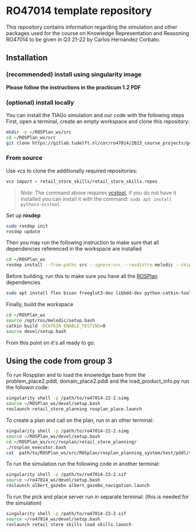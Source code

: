 # RO47014 template repository 

This repository contains information regarding the simulation and other packages used for the course on Knowledge Representation and Reasoning RO47014 to be given in Q3 21-22 by Carlos Hernández Corbato.

## Installation

### (recommended) install using singularity image
**Please follow the instructions in the practicum 1.2 PDF**

### (optional) install locally
You can install the TIAGo simulation and our code with the following steps
First, open a terminal, create an empty workspace and clone this repository:
```bash
mkdir -p ~/ROSPlan_ws/src
cd ~/ROSPlan_ws/src
git clone https://gitlab.tudelft.nl/cor/ro47014/2023_course_projects/group_00/rosplan.git
```
### From source

Use vcs to clone the additionally required repositories:

```bash
vcs import < retail_store_skills/retail_store_skills.repos
```

>*Note*: The command above requires [vcstool](https://github.com/dirk-thomas/vcstool), if you do not have it installed you can install it with the command:
`sudo apt install python3-vcstool`

Set up **rosdep**
```bash
sudo rosdep init
rosdep update
```

Then you may run the following instruction to make sure that all dependencies referenced in the workspace are installed
```bash
cd ~/ROSPlan_ws
rosdep install --from-paths src --ignore-src --rosdistro melodic --skip-keys="opencv2 opencv2-nonfree pal_laser_filters speed_limit_node sensor_to_cloud hokuyo_node libdw-dev python-graphitesend-pip python-statsd pal_filters pal_vo_server pal_usb_utils pal_pcl pal_pcl_points_throttle_and_filter pal_karto pal_local_joint_control camera_calibration_files pal_startup_msgs pal-orbbec-openni2 dummy_actuators_manager pal_local_planner gravity_compensation_controller current_limit_controller dynamic_footprint dynamixel_cpp tf_lookup opencv3"
```

Before building, run this to make sure you have all the [ROSPlan](https://github.com/KCL-Planning/ROSPlan) dependencies
```bash
sudo apt install flex bison freeglut3-dev libbdd-dev python-catkin-tools ros-$ROS_DISTRO-tf2-bullet
```
Finally, build the workspace
```bash
cd ~/ROSPlan_ws
source /opt/ros/melodic/setup.bash
catkin build -DCATKIN_ENABLE_TESTING=0
source devel/setup.bash
```
From this point on it's all ready to go.

## Using the code from group 3

To run Rospplan and to load the knowledge base from the problem_place2.pddl, domain_place2.pddl and the load_product_info.py run the followin code:

```bash
singularity shell -p /path/to/ro47014-22-2.simg
source ~/ROSPlan_ws/devel/setup.bash
roslaunch retail_store_planning rosplan_place.launch
```

To create a plan and call on the plan, run in an other terminal:

```bash
singularity shell -p /path/to/ro47014-22-2.simg
source ~/ROSPlan_ws/devel/setup.bash
cd ~/ROSPlan_ws/src/rosplan/retail_store_planning/
./rosplan_executor.bash
cat  path/to/ROSPlan_ws/src/ROSplan/rosplan_planning_system/test/pddl/turtlebot/plan.pddl
```

To run the simulation run the following code in another terminal:

```bash
singularity shell -p /path/to/ro47014-23-2.sif
source ~/ro47014_ws/devel/setup.bash
roslaunch albert_gazebo albert_gazebo_navigation.launch
```

To run the pick and place server run in separate terminal: (this is needed for the simulation)

```bash
singularity shell -p /path/to/ro47014-23-2.sif
source ~/ro47014_ws/devel/setup.bash
roslaunch retail store skills load skills.launch
```